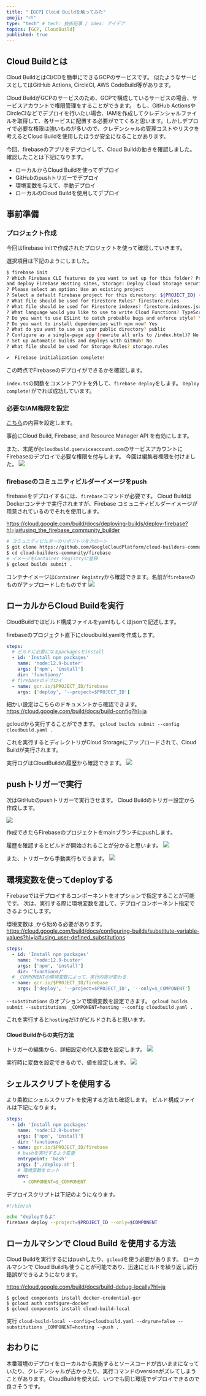 ```yaml
---
title: "【GCP】Cloud Buildを触ってみた"
emoji: "⛅️"
type: "tech" # tech: 技術記事 / idea: アイデア
topics: [GCP, CloudBuild]
published: true
---
```


## Cloud Buildとは

Cloud BuildとはCI/CDを簡単にできるGCPのサービスです。
似たようなサービスとしてはGitHub Actions, CircleCI, AWS CodeBuild等があります。

Cloud BuildがGCPのサービスのため、GCPで構成しているサービスの場合、サービスアカウントで権限管理をすることができます。
もし、GitHub ActionsやCircleCIなどでデプロイを行いたい場合、IAMを作成してクレデンシャルファイルを取得して、各サービスに配置する必要がでてくると思います。しかしデプロイで必要な権限は強いものが多いので、クレデンシャルの管理コストやリスクを考えるとCloud Buildを使用したほうが安全になることがあります。

今回、firebaseのアプリをデプロイして、Cloud Buildの動きを確認しました。
確認したことは下記になります。

- ローカルからCloud Buildを使ってデプロイ
- GitHubのpushトリガーでデプロイ
- 環境変数を与えて、手動デプロイ
- ローカルのCloud Buildを使用してデプロイ

## 事前準備

### プロジェクト作成

今回はfirebase initで作成されたプロジェクトを使って確認していきます。

選択項目は下記のようにしました。
```bash
$ firebase init
? Which Firebase CLI features do you want to set up for this folder? Press Space to select features, then Enter to confirm your choices. Firestore: Deploy rules and create indexes for Firestore, Functions: Configure and deploy Cloud Functions, Hosting: Configure 
and deploy Firebase Hosting sites, Storage: Deploy Cloud Storage security rules
? Please select an option: Use an existing project
? Select a default Firebase project for this directory: ${PROJECT_ID} (cloudbuild-tutorial)
? What file should be used for Firestore Rules? firestore.rules
? What file should be used for Firestore indexes? firestore.indexes.json
? What language would you like to use to write Cloud Functions? TypeScript
? Do you want to use ESLint to catch probable bugs and enforce style? Yes
? Do you want to install dependencies with npm now? Yes
? What do you want to use as your public directory? public
? Configure as a single-page app (rewrite all urls to /index.html)? No
? Set up automatic builds and deploys with GitHub? No
? What file should be used for Storage Rules? storage.rules

✔  Firebase initialization complete!
```

この時点でFirebaseのデプロイができるかを確認します。

`index.ts`の関数をコメントアウトを外して、`firebase deploy`をします。
`Deploy complete!`がでれば成功しています。

### 必要なIAM権限を設定

[こちら](https://cloud.google.com/build/docs/deploying-builds/deploy-firebase?hl=ja#before_you_begin)の内容を設定します。

事前にCloud Build, Firebase, and Resource Manager API を有効にします。

また、末尾が`@cloudbuild.gserviceaccount.com`のサービスアカウントにFirebaseのデプロイで必要な権限を付与します。
今回は編集者権限を付けました。
![](https://storage.googleapis.com/zenn-user-upload/nkcw8ipce11wx79k03fl3vgq5st5)


### firebaseのコミュニティビルダーイメージをpush

firebaseをデプロイするには、`firebase`コマンドが必要です。
Cloud BuildはDockerコンテナで実行されますが、Firebase コミュニティビルダーイメージが用意されているのでそれを使用します。

https://cloud.google.com/build/docs/deploying-builds/deploy-firebase?hl=ja#using_the_firebase_community_builder

```bash
# コミュニティビルダーのリポジトリをクローン
$ git clone https://github.com/GoogleCloudPlatform/cloud-builders-community.git
$ cd cloud-builders-community/firebase
# イメージをContainer Registryに登録
$ gcloud builds submit .
```

コンテナイメージは`Container Registry`から確認できます。名前が`firebase`のものがアップロードしたものです
![](https://storage.googleapis.com/zenn-user-upload/gbk1o9erwrf7borvsd6ehxjokqiy)

## ローカルからCloud Buildを実行

CloudBuildではビルド構成ファイルをyamlもしくはjsonで記述します。

firebaseのプロジェクト直下にcloudbuild.yamlを作成します。

```yaml
steps:
  # ビルドに必要になるpackagesをinstall
  - id: 'Install npm packages'
    name: 'node:12.9-buster'
    args: ['npm', 'install']
    dir: 'functions/'
  # firebaseのデプロイ
  - name: gcr.io/$PROJECT_ID/firebase
    args: ['deploy', '--project=$PROJECT_ID']
```

細かい設定はこちらのドキュメントから確認できます。
https://cloud.google.com/build/docs/build-config?hl=ja


gcloudから実行することができます。
`gcloud builds submit --config cloudbuild.yaml .`

これを実行するとディレクトリがCloud Storageにアップロードされて、Cloud Buildが実行されます。

実行ログはCloudBuildの履歴から確認できます。
![](https://storage.googleapis.com/zenn-user-upload/pre9j87oo06y2hniq4bm6ivrnbrc)


## pushトリガーで実行

次はGitHubのpushトリガーで実行させます。
Cloud Buildのトリガー設定から作成します。

![](https://storage.googleapis.com/zenn-user-upload/ona0cjkygs22aj81jzgumry0vxxk)

作成できたらFirebaseのプロジェクトをmainブランチにpushします。

履歴を確認するとビルドが開始されることが分かると思います。
![](https://storage.googleapis.com/zenn-user-upload/fdbm3tms2h5u73gjk3328uv0n8tl)

また、トリガーから手動実行もできます。
![](https://storage.googleapis.com/zenn-user-upload/rgo7lujbz8pcrphz7lfh2i62z7b2)

## 環境変数を使ってdeployする

Firebaseではデプロイするコンポーネントをオプションで指定することが可能です。
次は、実行する際に環境変数を渡して、デプロイコンポーネント指定できるようにします。

環境変数は`_`から始める必要があります。
https://cloud.google.com/build/docs/configuring-builds/substitute-variable-values?hl=ja#using_user-defined_substitutions


```yaml
steps:
  - id: 'Install npm packages'
    name: 'node:12.9-buster'
    args: ['npm', 'install']
    dir: 'functions/'
  # _COMPONENTの環境変数によって、実行内容が変わる
  - name: gcr.io/$PROJECT_ID/firebase
    args: ['deploy', '--project=$PROJECT_ID', '--only=$_COMPONENT']
```

`--substitutions` のオプションで環境変数を設定できます。
`gcloud builds submit --substitutions _COMPONENT=hosting --config cloudbuild.yaml .`

これを実行すると`hosting`だけがビルドされると思います。


#### Cloud Buildからの実行方法

トリガーの編集から、詳細設定の代入変数を設定します。
![](https://storage.googleapis.com/zenn-user-upload/iucmg2x9q8vb64otw6krnni3r1ak)

実行時に変数を設定できるので、値を設定します。
![](https://storage.googleapis.com/zenn-user-upload/huecp4vqkhikqskp3h9coweqoqsy)

## シェルスクリプトを使用する

より柔軟にシェルスクリプトを使用する方法も確認します。
ビルド構成ファイルは下記になります。

```yaml
steps:
  - id: 'Install npm packages'
    name: 'node:12.9-buster'
    args: ['npm', 'install']
    dir: 'functions/'
  - name: gcr.io/$PROJECT_ID/firebase
    # bashを実行するよう変更
    entrypoint: 'bash'
    args: ['./deploy.sh']
    # 環境変数をセット
    env:
      - COMPONENT=$_COMPONENT
```

デプロイスクリプトは下記のようになります。
```bash:deploy.sh
#!/bin/sh

echo "deployするよ"
firebase deploy --project=$PROJECT_ID --only=$COMPONENT
```

## ローカルマシンで Cloud Build を使用する方法

Cloud Buildを実行するにはpushしたり、`gcloud`を使う必要があります。
ローカルマシンで Cloud Buildも使うことが可能であり、迅速にビルドを繰り返し試行錯誤ができるようになります。

https://cloud.google.com/build/docs/build-debug-locally?hl=ja


```
$ gcloud components install docker-credential-gcr
$ gcloud auth configure-docker
$ gcloud components install cloud-build-local
```

実行
`cloud-build-local --config=cloudbuild.yaml --dryrun=false --substitutions _COMPONENT=hosting --push .`

## おわりに

本番環境のデプロイをローカルから実施するとソースコードが古いままになっていたり、クレデンシャルが古かったり、実行コマンドのversionがズレてしまうことがあります。CloudBuildを使えば、いつでも同じ環境でデプロイできるので良さそうです。